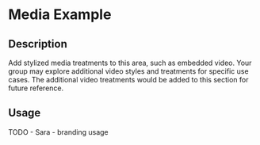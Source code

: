 # Media Example

## Description
Add stylized media treatments to this area, such as embedded video. Your group may explore additional video styles and treatments for specific use cases. The additional video treatments would be added to this section for future reference. 

## Usage
TODO - Sara - branding usage

